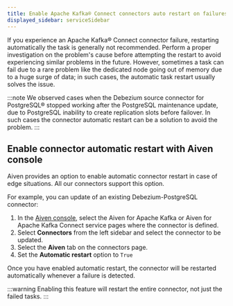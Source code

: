 ```yaml
---
title: Enable Apache Kafka® Connect connectors auto restart on failures
displayed_sidebar: serviceSidebar
---
```


If you experience an Apache Kafka® Connect connector failure, restarting automatically the task is generally not recommended.
Perform a proper
investigation on the problem's cause before attempting the restart to
avoid experiencing similar problems in the future. However, sometimes a
task can fail due to a rare problem like the dedicated node going out of
memory due to a huge surge of data; in such cases, the automatic task
restart usually solves the issue.

:::note
We observed cases when the Debezium source connector for PostgreSQL®
stopped working after the PostgreSQL maintenance update, due to
PostgreSQL inability to create replication slots before failover. In
such cases the connector automatic restart can be a solution to
avoid the problem.
:::

## Enable connector automatic restart with Aiven console

Aiven provides an option to enable automatic connector restart in case
of edge situations. All our connectors support this option.

For example, you can update of an existing Debezium-PostgreSQL connector:

1.  In the [Aiven console](https://console.aiven.io/), select the Aiven
    for Apache Kafka or Aiven for Apache Kafka Connect service pages
    where the connector is defined.
1.  Select **Connectors** from the left sidebar and select the connector
    to be updated.
1.  Select the **Aiven** tab on the connectors page.
1.  Set the **Automatic restart** option to `True`

Once you have enabled automatic restart, the connector will be restarted
automatically whenever a failure is detected.

:::warning
Enabling this feature will restart the entire connector, not just the
failed tasks.
:::
